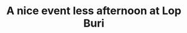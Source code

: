 ---
title: A nice event less afternoon at Lop Buri
category: blog
lat: 14.80061
lng: 100.61377
image: https://s3-us-west-2.amazonaws.com/travels2013/2014-01-09 02:40:51 PST.jpg
observation: 20140109024051PST
---